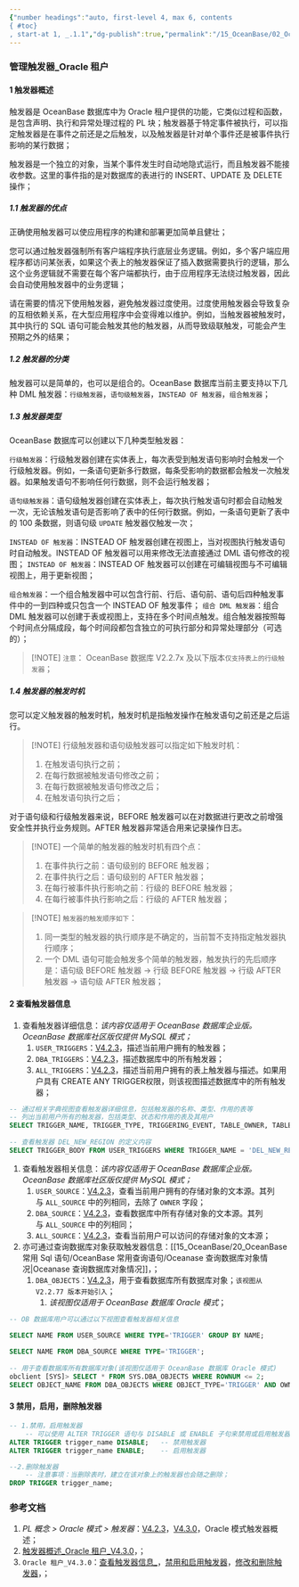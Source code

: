 ```yaml
---
{"number headings":"auto, first-level 4, max 6, contents
{ #toc}
, start-at 1, _.1.1","dg-publish":true,"permalink":"/15_OceanBase/02_OceanBase 基本操作/数据库对象管理_Oracle 租户/管理触发器_Oracle 租户/","dgPassFrontmatter":true}
---
```



### 管理触发器_Oracle 租户
#### 1 触发器概述  
触发器是 OceanBase 数据库中为 Oracle 租户提供的功能，它类似过程和函数，是包含声明、执行和异常处理过程的 PL 块；触发器基于特定事件被执行，可以指定触发器是在事件之前还是之后触发，以及触发器是针对单个事件还是被事件执行影响的某行数据；  

触发器是一个独立的对象，当某个事件发生时自动地隐式运行，而且触发器不能接收参数。这里的事件指的是对数据库的表进行的 INSERT、UPDATE 及 DELETE 操作；  

##### 1.1 触发器的优点
正确使用触发器可以使应用程序的构建和部署更加简单且健壮；

您可以通过触发器强制所有客户端程序执行底层业务逻辑。例如，多个客户端应用程序都访问某张表，如果这个表上的触发器保证了插入数据需要执行的逻辑，那么这个业务逻辑就不需要在每个客户端都执行，由于应用程序无法绕过触发器，因此会自动使用触发器中的业务逻辑；

请在需要的情况下使用触发器，避免触发器过度使用。过度使用触发器会导致复杂的互相依赖关系，在大型应用程序中会变得难以维护。例如，当触发器被触发时，其中执行的 SQL 语句可能会触发其他的触发器，从而导致级联触发，可能会产生预期之外的结果；

##### 1.2 触发器的分类  
触发器可以是简单的，也可以是组合的。OceanBase 数据库当前主要支持以下几种 DML 触发器：`行级触发器`，`语句级触发器`，`INSTEAD OF 触发器`，`组合触发器`；  

##### 1.3 触发器类型

OceanBase 数据库可以创建以下几种类型触发器：

`行级触发器`：行级触发器创建在实体表上，每次表受到触发语句影响时会触发一个行级触发器。例如，一条语句更新多行数据，每条受影响的数据都会触发一次触发器。如果触发语句不影响任何行数据，则不会运行触发器；

`语句级触发器`：语句级触发器创建在实体表上，每次执行触发语句时都会自动触发一次，无论该触发语句是否影响了表中的任何行数据。例如，一条语句更新了表中的 100 条数据，则语句级 `UPDATE` 触发器仅触发一次；

`INSTEAD OF 触发器`：INSTEAD OF 触发器创建在视图上，当对视图执行触发语句时自动触发。INSTEAD OF 触发器可以用来修改无法直接通过 DML 语句修改的视图；
`INSTEAD OF 触发器`：INSTEAD OF 触发器可以创建在可编辑视图与不可编辑视图上，用于更新视图；

`组合触发器`：一个组合触发器中可以包含行前、行后、语句前、语句后四种触发事件中的一到四种或只包含一个 INSTEAD OF 触发事件；
`组合 DML 触发器`：组合 DML 触发器可以创建于表或视图上，支持在多个时间点触发。组合触发器按照每个时间点分隔成段，每个时间段都包含独立的可执行部分和异常处理部分（可选的）；

> [!NOTE] `注意`：
> OceanBase 数据库 V2.2.7x 及以下版本`仅支持表上的行级触发器`；  


##### 1.4 触发器的触发时机  
您可以定义触发器的触发时机，触发时机是指触发操作在触发语句之前还是之后运行。

> [!NOTE] 行级触发器和语句级触发器可以指定如下触发时机：
> 1. 在触发语句执行之前；
> 2. 在每行数据被触发语句修改之前；
> 3. 在每行数据被触发语句修改之后；
> 4. 在触发语句执行之后；
    

对于语句级和行级触发器来说，BEFORE 触发器可以在对数据进行更改之前增强安全性并执行业务规则。AFTER 触发器非常适合用来记录操作日志。

> [!NOTE] 一个简单的触发器的触发时机有四个点：
> 1. 在事件执行之前：语句级别的 BEFORE 触发器；
> 2. 在事件执行之后：语句级别的 AFTER 触发器；
> 3. 在每行被事件执行影响之前：行级的 BEFORE 触发器；
> 4. 在每行被事件执行影响之后：行级的 AFTER 触发器；  


> [!NOTE] `触发器的触发顺序如下`：
> 1. 同一类型的触发器的执行顺序是不确定的，当前暂不支持指定触发器执行顺序；
> 2. 一个 DML 语句可能会触发多个简单的触发器，触发执行的先后顺序是：语句级 BEFORE 触发器 -> 行级 BEFORE 触发器 -> 行级 AFTER 触发器 -> 语句级 AFTER 触发器；


#### 2 查看触发器信息  
1. 查看触发器详细信息：*该内容仅适用于 OceanBase 数据库企业版。OceanBase 数据库社区版仅提供 MySQL 模式；*
	1. `USER_TRIGGERS`：[V4.2.3](https://www.oceanbase.com/docs/common-oceanbase-database-cn-1000000000750370)，描述当前用户拥有的触发器；
	2. `DBA_TRIGGERS`：[V4.2.3](https://www.oceanbase.com/docs/common-oceanbase-database-cn-1000000000750347)，描述数据库中的所有触发器；
	3. `ALL_TRIGGERS`：[V4.2.3](https://www.oceanbase.com/docs/common-oceanbase-database-cn-1000000000750237)，描述当前用户拥有的表上触发器与描述。如果用户具有 CREATE ANY TRIGGER权限，则该视图描述数据库中的所有触发器；

```sql
-- 通过相关字典视图查看触发器详细信息，包括触发器的名称、类型、作用的表等
-- 列出当前用户所有的触发器，包括类型、状态和作用的表及其用户  
SELECT TRIGGER_NAME, TRIGGER_TYPE, TRIGGERING_EVENT, TABLE_OWNER, TABLE_NAME, STATUS FROM USER_TRIGGERS;  
  
-- 查看触发器 DEL_NEW_REGION 的定义内容  
SELECT TRIGGER_BODY FROM USER_TRIGGERS WHERE TRIGGER_NAME = 'DEL_NEW_REGION'\G  
```

1. 查看触发器相关信息：*该内容仅适用于 OceanBase 数据库企业版。OceanBase 数据库社区版仅提供 MySQL 模式；*
	1. `USER_SOURCE`：[V4.2.3](https://www.oceanbase.com/docs/common-oceanbase-database-cn-1000000000750318)，查看当前用户拥有的存储对象的文本源。其列与 `ALL_SOURCE` 中的列相同，去除了 `OWNER` 字段；
	2. `DBA_SOURCE`：[V4.2.3](https://www.oceanbase.com/docs/common-oceanbase-database-cn-1000000000750404)，查看数据库中所有存储对象的文本源。其列与 `ALL_SOURCE` 中的列相同；
	3. `ALL_SOURCE`：[V4.2.3](https://www.oceanbase.com/docs/common-oceanbase-database-cn-1000000000750178)，查看当前用户可以访问的存储对象的文本源；
2. 亦可通过查询数据库对象获取触发器信息：[[15_OceanBase/20_OceanBase 常用 Sql 语句/OceanBase 常用查询语句/Oceanase 查询数据库对象情况\|Oceanase 查询数据库对象情况]]，；
	1. `DBA_OBJECTS`：[V4.2.3](https://www.oceanbase.com/docs/common-oceanbase-database-cn-1000000000750204)，用于查看数据库所有数据库对象；`该视图从 V2.2.77 版本开始引入`； 
		1. *该视图仅适用于 OceanBase 数据库 Oracle 模式*；

```sql
-- OB 数据库用户可以通过以下视图查看触发器相关信息

SELECT NAME FROM USER_SOURCE WHERE TYPE='TRIGGER' GROUP BY NAME;  
  
SELECT NAME FROM DBA_SOURCE WHERE TYPE='TRIGGER';  
  
-- 用于查看数据库所有数据库对象(该视图仅适用于 OceanBase 数据库 Oracle 模式)
obclient [SYS]> SELECT * FROM SYS.DBA_OBJECTS WHERE ROWNUM <= 2;
SELECT OBJECT_NAME FROM DBA_OBJECTS WHERE OBJECT_TYPE='TRIGGER' AND OWNER='username';
```


#### 3 禁用，启用，删除触发器  
```sql
-- 1.禁用，启用触发器  
	-- 可以使用 ALTER TRIGGER 语句与 DISABLE 或 ENABLE 子句来禁用或启用触发器；  
ALTER TRIGGER trigger_name DISABLE;   -- 禁用触发器
ALTER TRIGGER trigger_name ENABLE;    -- 启用触发器

--2.删除触发器
	-- 注意事项：当删除表时，建立在该对象上的触发器也会随之删除；
DROP TRIGGER trigger_name; 
```

### 参考文档
1. *PL 概念 > Oracle 模式 > 触发器*：[V4.2.3](https://www.oceanbase.com/docs/common-oceanbase-database-cn-1000000000752694)，[V4.3.0](https://www.oceanbase.com/docs/common-oceanbase-database-cn-1000000000643253)，Oracle 模式触发器概述；
2. [触发器概述_Oracle 租户_V4.3.0](https://www.oceanbase.com/docs/common-oceanbase-database-cn-1000000000641875)，；
3. `Oracle 租户_V4.3.0`：[查看触发器信息_](https://www.oceanbase.com/docs/common-oceanbase-database-cn-1000000000641870)，[禁用和启用触发器](https://www.oceanbase.com/docs/common-oceanbase-database-cn-1000000000641876)，[修改和删除触发器](https://www.oceanbase.com/docs/common-oceanbase-database-cn-1000000000641874)，；
